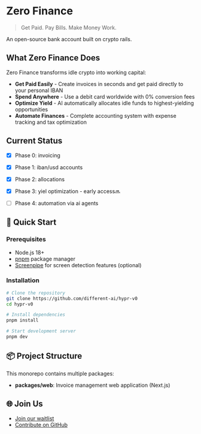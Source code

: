# Zero Finance

> Get Paid. Pay Bills. Make Money Work.

An open-source bank account built on crypto rails.

## What Zero Finance Does

Zero Finance transforms idle crypto into working capital:

- **Get Paid Easily** - Create invoices in seconds and get paid directly to your personal IBAN
- **Spend Anywhere** - Use a debit card worldwide with 0% conversion fees
- **Optimize Yield** - AI automatically allocates idle funds to highest-yielding opportunities
- **Automate Finances** - Complete accounting system with expense tracking and tax optimization

## Current Status

- [x] Phase 0: invoicing
- [x] Phase 1: iban/usd accounts
- [x] Phase 2: allocations
- [x] Phase 3: yiel optimization - early access🔜
- [ ] Phase 4: automation via ai agents


## 🚀 Quick Start

### Prerequisites
- Node.js 18+
- [pnpm](https://pnpm.io/installation) package manager
- [Screenpipe](https://screenpi.pe/) for screen detection features (optional)

### Installation

```bash
# Clone the repository
git clone https://github.com/different-ai/hypr-v0
cd hypr-v0

# Install dependencies
pnpm install

# Start development server
pnpm dev
```

## 📦 Project Structure

This monorepo contains multiple packages:

- **packages/web**: Invoice management web application (Next.js)



## 🌐 Join Us

- [Join our waitlist](https://0.finance)
- [Contribute on GitHub](https://github.com/different-ai/hypr-v0)
